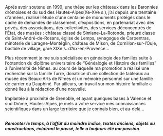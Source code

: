 Après avoir soutenu en 1999, une thèse sur les châteaux dans les Baronnies drômoises et du sud des Hautes-Alpes(Xe-XVe s.), j’ai depuis une trentaine d'années, réalisé l’étude d’une centaine de monuments protégés dans le cadre de demandes de classement, d’expositions, en partenariat avec des privés, des associations, des collectivités, des services déconcentrés de l’État, des musées : château classé de Simiane-La-Rotonde, prieuré classé de Saint-André-de-Rosans, église de Lemps, synagogue de Carpentras, minoterie de Laragne-Montéglin, château de Mison, de Cornillon-sur-l’Oule, bastide de village, gare XIXe s. d’Aix-en-Provence…  

Plus récemment je me suis spécialisée en généalogie des familles suite à l’obtention du diplôme universitaire de “Généalogie et Histoire des familles” à l’université de Nîmes. au cours de laquelle ma promotion a réalisé une recherche sur la famille Turre, donatrice d’une collection de tableaux au musée des Beaux-Arts de Nîmes et un mémoire personnel sur une famille de carrier du Dauphiné. Par ailleurs, un travail sur mon histoire familiale a donné lieu à la rédaction d’une nouvelle.  

Implantée à proximité de Grenoble, et ayant quelques bases à Valence et sud Drôme, Hautes-Alpes, je mets à votre service mes connaissances scientifiques dans un large  territoire que je connais bien, et au-delà…  
<br>

***Remonter le temps, à l’affût du moindre indice, textes anciens, objets ou constructions, éclairant le passé, telle a toujours été ma passion.***